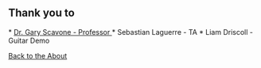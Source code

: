<!---layout: page
title: "Thanks"
permalink: /thanks/--->

<h2> Thank you to </h2>
* <a href="https://www.music.mcgill.ca/~gary"> Dr. Gary Scavone - Professor </a>
* Sebastian Laguerre - TA
* Liam Driscoll - Guitar Demo

 <a href="https://kaseypocius.github.io/MUMT-307-ShimmeringPeaks/about"> Back to the About</a>
